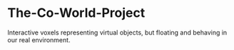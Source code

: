 # The-Co-World-Project
Interactive voxels representing virtual objects, but floating and behaving in our real environment.
